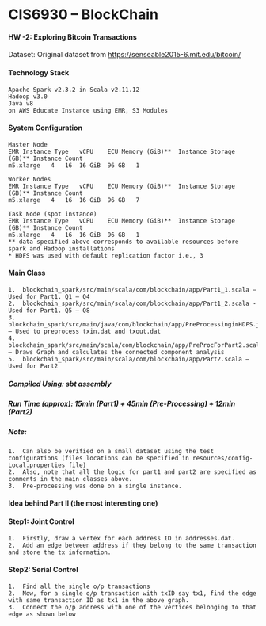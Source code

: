 # CIS6930 – BlockChain
#### HW -2: Exploring Bitcoin Transactions

Dataset: Original dataset from https://senseable2015-6.mit.edu/bitcoin/ 

#### Technology Stack
```
Apache Spark v2.3.2 in Scala v2.11.12
Hadoop v3.0
Java v8
on AWS Educate Instance using EMR, S3 Modules
```

#### System Configuration
```
Master Node
EMR Instance Type	vCPU	ECU	Memory (GiB)**	Instance Storage (GB)**	Instance Count
m5.xlarge	4	16	16 GiB	96 GB	1

Worker Nodes
EMR Instance Type	vCPU	ECU	Memory (GiB)**	Instance Storage (GB)**	Instance Count
m5.xlarge	4	16	16 GiB	96 GB	7

Task Node (spot instance)
EMR Instance Type	vCPU	ECU	Memory (GiB)**	Instance Storage (GB)**	Instance Count
m5.xlarge	4	16	16 GiB	96 GB	1
** data specified above corresponds to available resources before spark and Hadoop installations
* HDFS was used with default replication factor i.e., 3
```

#### Main Class
```
1.	blockchain_spark/src/main/scala/com/blockchain/app/Part1_1.scala – Used for Part1. Q1 – Q4
2.	blockchain_spark/src/main/scala/com/blockchain/app/Part1_2.scala - Used for Part1. Q5 – Q8
3.	blockchain_spark/src/main/java/com/blockchain/app/PreProcessinginHDFS.java – Used to preprocess txin.dat and txout.dat
4.	blockchain_spark/src/main/scala/com/blockchain/app/PreProcForPart2.scala – Draws Graph and calculates the connected component analysis
5.	blockchain_spark/src/main/scala/com/blockchain/app/Part2.scala – Used for Part2
```

##### Compiled Using: sbt assembly
##### Run Time (approx): 15min (Part1) + 45min (Pre-Processing) + 12min (Part2) 
##### Note: 
```
1.	Can also be verified on a small dataset using the test configurations (files locations can be specified in resources/config-Local.properties file)
2.	Also, note that all the logic for part1 and part2 are specified as comments in the main classes above.
3.	Pre-processing was done on a single instance.
```

#### Idea behind Part II (the most interesting one)

#### Step1: Joint Control			 
```
1.	Firstly, draw a vertex for each address ID in addresses.dat. 
2.	Add an edge between address if they belong to the same transaction and store the tx information.		 
```

#### Step2: Serial Control
```
1.	Find all the single o/p transactions
2.	Now, for a single o/p transaction with txID say tx1, find the edge with same transaction ID as tx1 in the above graph.
3.	Connect the o/p address with one of the vertices belonging to that edge as shown below
```


